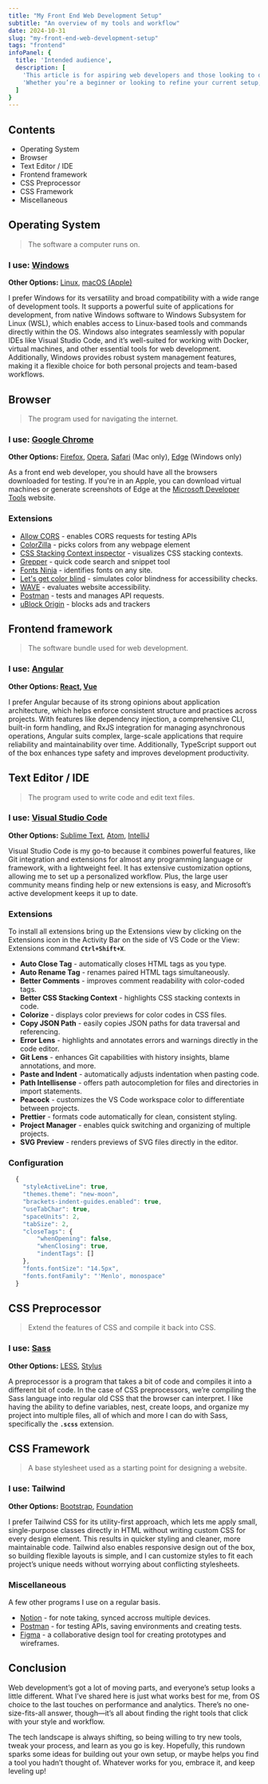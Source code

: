 ```yaml
---
title: "My Front End Web Development Setup"
subtitle: "An overview of my tools and workflow"
date: 2024-10-31
slug: "my-front-end-web-development-setup"
tags: "frontend"
infoPanel: {
  title: 'Intended audience',
  description: [
    'This article is for aspiring web developers and those looking to optimize their workflow.',
    'Whether you’re a beginner or looking to refine your current setup, this guide offers insights into the tools I use and why I prefer them.',
  ]
}
---
```


## **Contents**

- Operating System
- Browser
- Text Editor / IDE
- Frontend framework
- CSS Preprocessor
- CSS Framework
- Miscellaneous

## **Operating System**

> The software a computer runs on.
> 

### **I use: [Windows](https://www.microsoft.com/en-us/windows)**

**Other Options:** [Linux](https://en.wikipedia.org/wiki/Linux), [macOS (Apple)](https://www.apple.com/macos/macos-sequoia/)

I prefer Windows for its versatility and broad compatibility with a wide range of development tools. It supports a powerful suite of applications for development, from native Windows software to Windows Subsystem for Linux (WSL), which enables access to Linux-based tools and commands directly within the OS. Windows also integrates seamlessly with popular IDEs like Visual Studio Code, and it’s well-suited for working with Docker, virtual machines, and other essential tools for web development. Additionally, Windows provides robust system management features, making it a flexible choice for both personal projects and team-based workflows.

## **Browser**

> The program used for navigating the internet.
> 

### **I use: [Google Chrome](https://www.google.com/chrome/)**

**Other Options:** [Firefox](https://www.mozilla.org/en-US/firefox/products/), [Opera](http://www.opera.com/), [Safari](http://www.apple.com/safari/) (Mac only), [Edge](https://www.microsoft.com/en-us/windows/microsoft-edge/microsoft-edge) (Windows only)

As a front end web developer, you should have all the browsers downloaded for testing. If you're in an Apple, you can download virtual machines or generate screenshots of Edge at the [Microsoft Developer Tools](https://developer.microsoft.com/en-us/microsoft-edge/tools/) website.

### **Extensions**

- [Allow CORS](https://chromewebstore.google.com/detail/allow-cors-access-control/lhobafahddgcelffkeicbaginigeejlf) - enables CORS requests for testing APIs
- [ColorZilla](https://chromewebstore.google.com/detail/colorzilla/bhlhnicpbhignbdhedgjhgdocnmhomnp?hl=it) - picks colors from any webpage element
- [CSS Stacking Context inspector](https://chromewebstore.google.com/detail/css-stacking-context-insp/apjeljpachdcjkgnamgppgfkmddadcki) - visualizes CSS stacking contexts.
- [Grepper](https://chromewebstore.google.com/detail/grepper/amaaokahonnfjjemodnpmeenfpnnbkco) - quick code search and snippet tool
- [Fonts Ninja](https://chromewebstore.google.com/detail/fonts-ninja/eljapbgkmlngdpckoiiibecpemleclhh) - identifies fonts on any site.
- [Let's get color blind](https://chromewebstore.google.com/detail/lets-get-color-blind/bkdgdianpkfahpkmphgehigalpighjck) - simulates color blindness for accessibility checks.
- [WAVE](https://chromewebstore.google.com/detail/wave-evaluation-tool/jbbplnpkjmmeebjpijfedlgcdilocofh) - evaluates website accessibility.
- [Postman](https://chromewebstore.google.com/detail/postman/fhbjgbiflinjbdggehcddcbncdddomop) - tests and manages API requests.
- [uBlock Origin](https://chrome.google.com/webstore/detail/ublock-origin/cjpalhdlnbpafiamejdnhcphjbkeiagm?hl=en) - blocks ads and trackers

## Frontend framework

> The software bundle used for web development.
> 

### **I use: [Angular](https://angular.dev/)**

**Other Options: [React](https://react.dev/), [Vue](https://vuejs.org/)**

I prefer Angular because of its strong opinions about application architecture, which helps enforce consistent structure and practices across projects. With features like dependency injection, a comprehensive CLI, built-in form handling, and RxJS integration for managing asynchronous operations, Angular suits complex, large-scale applications that require reliability and maintainability over time. Additionally, TypeScript support out of the box enhances type safety and improves development productivity.

## **Text Editor / IDE**

> The program used to write code and edit text files.
> 

### **I use:** [Visual Studio Code](https://code.visualstudio.com/)

**Other Options:** [Sublime Text](https://www.sublimetext.com/), [Atom](https://atom.io/), [IntelliJ](https://www.jetbrains.com/idea/)

Visual Studio Code is my go-to because it combines powerful features, like Git integration and extensions for almost any programming language or framework, with a lightweight feel. It has extensive customization options, allowing me to set up a personalized workflow. Plus, the large user community means finding help or new extensions is easy, and Microsoft’s active development keeps it up to date.

### **Extensions**

To install all extensions bring up the Extensions view by clicking on the Extensions icon in the Activity Bar on the side of VS Code or the View: Extensions command **`Ctrl+Shift+X`**.

- **Auto Close Tag** - automatically closes HTML tags as you type.
- **Auto Rename Tag** - renames paired HTML tags simultaneously.
- **Better Comments** - improves comment readability with color-coded tags.
- **Better CSS Stacking Context** - highlights CSS stacking contexts in code.
- **Colorize** - displays color previews for color codes in CSS files.
- **Copy JSON Path** - easily copies JSON paths for data traversal and referencing.
- **Error Lens** - highlights and annotates errors and warnings directly in the code editor.
- **Git Lens** - enhances Git capabilities with history insights, blame annotations, and more.
- **Paste and Indent** - automatically adjusts indentation when pasting code.
- **Path Intellisense** - offers path autocompletion for files and directories in import statements.
- **Peacock** - customizes the VS Code workspace color to differentiate between projects.
- **Prettier** - formats code automatically for clean, consistent styling.
- **Project Manager** - enables quick switching and organizing of multiple projects.
- **SVG Preview** - renders previews of SVG files directly in the editor.

### **Configuration**
```javascript
  {
    "styleActiveLine": true,
    "themes.theme": "new-moon",
    "brackets-indent-guides.enabled": true,
    "useTabChar": true,
    "spaceUnits": 2,
    "tabSize": 2,
    "closeTags": {
        "whenOpening": false,
        "whenClosing": true,
        "indentTags": []
    },
    "fonts.fontSize": "14.5px",
    "fonts.fontFamily": "'Menlo', monospace"
  }
```

## **CSS Preprocessor**

> Extend the features of CSS and compile it back into CSS.
> 

### **I use: [Sass](http://sass-lang.com/)**

**Other Options:** [LESS](http://lesscss.org/), [Stylus](http://stylus-lang.com/)

A preprocessor is a program that takes a bit of code and compiles it into a different bit of code. In the case of CSS preprocessors, we’re compiling the Sass language into regular old CSS that the browser can interpret. I like having the ability to define variables, nest, create loops, and organize my project into multiple files, all of which and more I can do with Sass, specifically the **`.scss`** extension.

## **CSS Framework**

> A base stylesheet used as a starting point for designing a website.
> 

### **I use: Tailwind**

**Other Options:** [Bootstrap](http://getbootstrap.com/), [Foundation](http://foundation.zurb.com/)

I prefer Tailwind CSS for its utility-first approach, which lets me apply small, single-purpose classes directly in HTML without writing custom CSS for every design element. This results in quicker styling and cleaner, more maintainable code. Tailwind also enables responsive design out of the box, so building flexible layouts is simple, and I can customize styles to fit each project’s unique needs without worrying about conflicting stylesheets.

### **Miscellaneous**

A few other programs I use on a regular basis.

- [Notion](https://www.notion.so/) - for note taking, synced accross multiple devices.
- [Postman](https://www.postman.com/) - for testing APIs, saving environments and creating tests.
- [Figma](https://www.figma.com/) - a collaborative design tool for creating prototypes and wireframes.


## **Conclusion**

Web development’s got a lot of moving parts, and everyone’s setup looks a little different. What I’ve shared here is just what works best for me, from OS choice to the last touches on performance and analytics. There’s no one-size-fits-all answer, though—it’s all about finding the right tools that click with your style and workflow.

The tech landscape is always shifting, so being willing to try new tools, tweak your process, and learn as you go is key. Hopefully, this rundown sparks some ideas for building out your own setup, or maybe helps you find a tool you hadn’t thought of. Whatever works for you, embrace it, and keep leveling up!